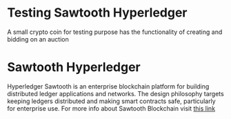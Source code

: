 # Testing Sawtooth Hyperledger
A small crypto coin for testing purpose has the functionality of creating and bidding on an auction

# Sawtooth Hyperledger
Hyperledger Sawtooth is an enterprise blockchain platform for building distributed ledger applications and networks. The design philosophy targets keeping ledgers distributed and making smart contracts safe, particularly for enterprise use.
For more info about Sawtooth Blockchain visit [this link](https://sawtooth.hyperledger.org/docs/core/releases/1.1/introduction.html)

